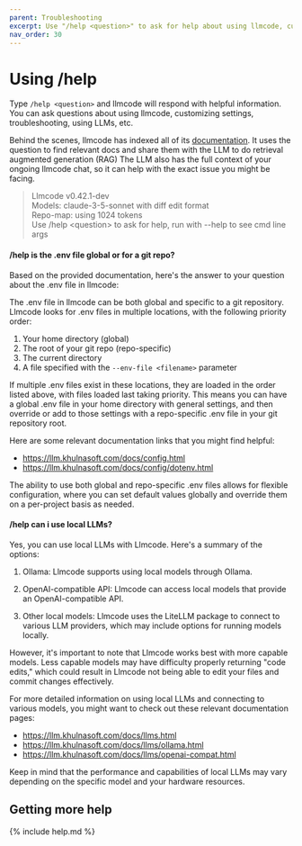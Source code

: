 ```yaml
---
parent: Troubleshooting
excerpt: Use "/help <question>" to ask for help about using llmcode, customizing settings, troubleshooting, using LLMs, etc.
nav_order: 30
---
```


# Using /help

Type `/help <question>` and
llmcode will respond with helpful information.
You can ask questions about using llmcode, 
customizing settings, troubleshooting, using LLMs, etc.

Behind the scenes, llmcode has indexed all of its
[documentation](https://llm.khulnasoft.com/).
It uses the question to find relevant docs
and share them with the LLM to do
retrieval augmented generation (RAG)
The LLM also has the full context of your ongoing
llmcode chat,
so it can help with the exact issue you might be facing.


<div class="chat-transcript" markdown="1">

> Llmcode v0.42.1-dev  
> Models: claude-3-5-sonnet with diff edit format  
> Repo-map: using 1024 tokens  
> Use /help \<question\> to ask for help, run with --help to see cmd line args  

#### /help is the .env file global or for a git repo?

Based on the provided documentation, here's the answer to your question about the .env file in llmcode:

The .env file in llmcode can be both global and specific to a git repository. Llmcode looks for .env files in multiple locations, with the following priority order:

1. Your home directory (global)
2. The root of your git repo (repo-specific)
3. The current directory
4. A file specified with the `--env-file <filename>` parameter

If multiple .env files exist in these locations, they are loaded in the order listed above, with files loaded last taking priority. This means you can have a global .env file in your home directory with general settings, and then override or add to those settings with a repo-specific .env file in your git repository root.

Here are some relevant documentation links that you might find helpful:

- https://llm.khulnasoft.com/docs/config.html
- https://llm.khulnasoft.com/docs/config/dotenv.html

The ability to use both global and repo-specific .env files allows for flexible configuration, where you can set default values globally and override them on a per-project basis as needed.

</div>
<div class="chat-transcript" markdown="1">

#### /help can i use local LLMs?

Yes, you can use local LLMs with Llmcode. Here's a summary of the options:

1. Ollama: Llmcode supports using local models through Ollama.

2. OpenAI-compatible API: Llmcode can access local models that provide an OpenAI-compatible API.

3. Other local models: Llmcode uses the LiteLLM package to connect to various LLM providers, which may include options for running models locally.

However, it's important to note that Llmcode works best with more capable models. Less capable models may have difficulty properly returning "code edits," which could result in Llmcode not being able to edit your files and commit changes effectively.

For more detailed information on using local LLMs and connecting to various models, you might want to check out these relevant documentation pages:

- https://llm.khulnasoft.com/docs/llms.html
- https://llm.khulnasoft.com/docs/llms/ollama.html
- https://llm.khulnasoft.com/docs/llms/openai-compat.html

Keep in mind that the performance and capabilities of local LLMs may vary depending on the specific model and your hardware resources.

</div>


## Getting more help

{% include help.md %}
